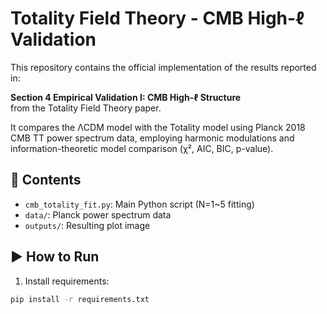 
# Totality Field Theory - CMB High-ℓ Validation

This repository contains the official implementation of the results reported in:

**Section 4 Empirical Validation I: CMB High-ℓ Structure**  
from the Totality Field Theory paper.

It compares the ΛCDM model with the Totality model using Planck 2018 CMB TT power spectrum data, employing harmonic modulations and information-theoretic model comparison (χ², AIC, BIC, p-value).

## 📂 Contents

- `cmb_totality_fit.py`: Main Python script (N=1~5 fitting)
- `data/`: Planck power spectrum data
- `outputs/`: Resulting plot image

## ▶️ How to Run

1. Install requirements:

```bash
pip install -r requirements.txt
